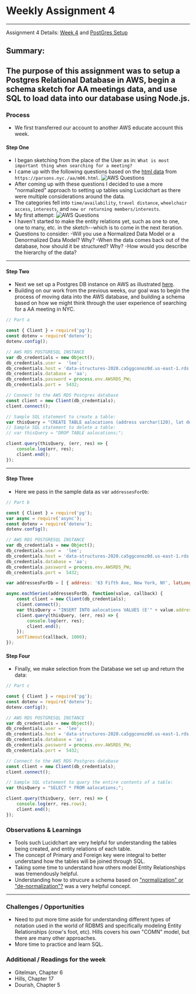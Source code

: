 # Weekly Assignment 4 
---
Assignment 4 Details: [Week 4](https://github.com/leeallennyc/data-structures-fall-2020/blob/master/week4/week4_assignment.md) and [PostGres Setup](https://github.com/leeallennyc/data-structures-fall-2020/blob/master/week4/week4_postgresdb.md)  

## Summary:
The purpose of this assignment was to setup a Postgres Relational Database in AWS, begin a schema sketch for AA meetings data, and use SQL to load data into our database using Node.js. 
--- 
### Process
* We first transferred our account to another AWS educate account this week.

#### Step One
* I began sketching from the place of the User as in: `What is most important thing when searching for a meeting?`
* I came up with the following questions based on the [html data]('https://parsons.nyc./aa/m06.html') from `https://parsons.nyc./aa/m06.html`.
![AWS Questions](https://github.com/leeallennyc/data-structures-fall-2020/tree/master/week4/images/AWS_RDB_Questions.png "Questions")
* After coming up with these questions I decided to use a more "normalized" approach to setting up tables using Lucidchart as there were multiple considerations around the data.
* The categories fell into `time/availability`, `travel distance`,  `wheelchair access`, `interests`, and `new or returning members/interests`. 
* My first attempt:
![AWS Questions](https://github.com/leeallennyc/data-structures-fall-2020/tree/master/week4/images/AWS_schema_sketch.png "Schema Sketch")
* I haven't started to make the entity relations yet, such as one to one, one to many, etc. in the sketch--which is to come in the next iteration. 
* Questions to consider:
-Will you use a Normalized Data Model or a Denormalized Data Model? Why?
-When the data comes back out of the database, how should it be structured? Why?
-How would you describe the hierarchy of the data?
--- 

#### Step Two
* Next we set up a Postgres DB instance on AWS as illustrated [here](https://github.com/leeallennyc/data-structures-fall-2020/blob/master/week4/week4_postgresdb.md). 
* Building on our work from the previous weeks, our goal was to begin the process of moving data into the AWS database, and building a schema based on how we might think through the user experience of searching for a AA meeting in NYC. 
```js
// Part a

const { Client } = require('pg');
const dotenv = require('dotenv');
dotenv.config();

// AWS RDS POSTGRESQL INSTANCE
var db_credentials = new Object();
db_credentials.user =  'lee';
db_credentials.host = 'data-structures-2020.ca5ggconoz0d.us-east-1.rds.amazonaws.com';
db_credentials.database = 'aa';
db_credentials.password = process.env.AWSRDS_PW;
db_credentials.port =  5432;

// Connect to the AWS RDS Postgres database
const client = new Client(db_credentials);
client.connect();

// Sample SQL statement to create a table:
var thisQuery = "CREATE TABLE aalocations (address varchar(120), lat double precision, long double precision);";
// Sample SQL statement to delete a table:
// var thisQuery = "DROP TABLE aalocations;";

client.query(thisQuery, (err, res) => {
    console.log(err, res);
    client.end();
});
```
---
#### Step Three
* Here we pass in the sample data as var `addressesForDb`:

```js
// Part b

const { Client } = require('pg');
var async = require('async');  
const dotenv = require('dotenv');
dotenv.config();  

// AWS RDS POSTGRESQL INSTANCE
var db_credentials = new Object();
db_credentials.user =  'lee';
db_credentials.host = 'data-structures-2020.ca5ggconoz0d.us-east-1.rds.amazonaws.com';
db_credentials.database = 'aa';
db_credentials.password = process.env.AWSRDS_PW;
db_credentials.port =  5432;

var addressesForDb = [ { address: '63 Fifth Ave, New York, NY', latLong: { lat: 40.7353041, lng: -73.99413539999999 } }, { address: '16 E 16th St, New York, NY', latLong: { lat: 40.736765, lng: -73.9919024 } }, { address: '2 W 13th St, New York, NY', latLong: { lat: 40.7353297, lng: -73.99447889999999 } } ];

async.eachSeries(addressesForDb, function(value, callback) {
    const client = new Client(db_credentials);
    client.connect();
    var thisQuery = "INSERT INTO aalocations VALUES (E'" + value.address + "', " + value.latLong.lat + ", " + value.latLong.lng + ");";
    client.query(thisQuery, (err, res) => {
        console.log(err, res);
        client.end();
    });
    setTimeout(callback, 1000); 
}); 
```

#### Step Four
* Finally, we make selection from the Database we set up and return the data:
``` js
// Part c

const { Client } = require('pg');  
const dotenv = require('dotenv');
dotenv.config();  

// AWS RDS POSTGRESQL INSTANCE
var db_credentials = new Object();
db_credentials.user =  'lee';
db_credentials.host = 'data-structures-2020.ca5ggconoz0d.us-east-1.rds.amazonaws.com';
db_credentials.database = 'aa';
db_credentials.password = process.env.AWSRDS_PW;
db_credentials.port =  5432;

// Connect to the AWS RDS Postgres database
const client = new Client(db_credentials);
client.connect();

// Sample SQL statement to query the entire contents of a table: 
var thisQuery = "SELECT * FROM aalocations;";

client.query(thisQuery, (err, res) => {
    console.log(err, res.rows);
    client.end();
});
```
### Observations & Learnings
* Tools such Lucidchart are very helpful for understanding the tables being created, and entity relations of each table. 
* The concept of Primary and Foreign key were integral to better understand how the tables will be joined through SQL.
* Taking some time to understand how others model Entity Relationships was tremendously helpful. 
* Understanding how to strucure a schema based on ["normalization" or "de-normalization"?](https://www.quora.com/What-is-normalized-vs-denormalized-data) was a very helpful concept. 
---
### Challenges / Opportunities
* Need to put more time aside for understanding different types of notation used in the world of RDBMS and specifically modeling Entity Relationships (crow's foot, etc). Hills covers his own "COMN" model, but there are many other approaches.
* More time to practice and learn SQL. 

### Additional / Readings for the week
* Gitelman, Chapter 6
* Hills, Chapter 17
* Dourish, Chapter 5
